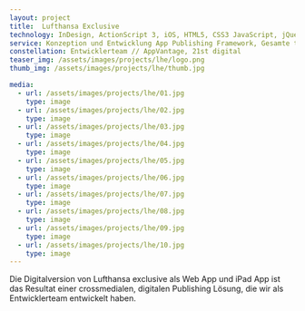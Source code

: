 ```yaml
---
layout: project
title:  Lufthansa Exclusive
technology: InDesign, ActionScript 3, iOS, HTML5, CSS3 JavaScript, jQuery, Ruby on Rails
service: Konzeption und Entwicklung App Publishing Framework, Gesamte technische Beratung, Konzeption & Entwicklung
constellation: Entwicklerteam // AppVantage, 21st digital
teaser_img: /assets/images/projects/lhe/logo.png
thumb_img: /assets/images/projects/lhe/thumb.jpg

media:
  - url: /assets/images/projects/lhe/01.jpg
    type: image
  - url: /assets/images/projects/lhe/02.jpg
    type: image
  - url: /assets/images/projects/lhe/03.jpg
    type: image
  - url: /assets/images/projects/lhe/04.jpg
    type: image
  - url: /assets/images/projects/lhe/05.jpg
    type: image
  - url: /assets/images/projects/lhe/06.jpg
    type: image
  - url: /assets/images/projects/lhe/07.jpg
    type: image
  - url: /assets/images/projects/lhe/08.jpg
    type: image
  - url: /assets/images/projects/lhe/09.jpg
    type: image
  - url: /assets/images/projects/lhe/10.jpg
    type: image
---
```


Die Digitalversion von Lufthansa exclusive als Web App und iPad App ist das Resultat einer crossmedialen, digitalen Publishing Lösung, die wir als Entwicklerteam entwickelt haben.